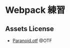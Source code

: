 # Webpack 練習

## Assets License

- [Paranoid.otf](https://www.behance.net/gallery/218721/Paranoid--a-free-font-project) @OTF
